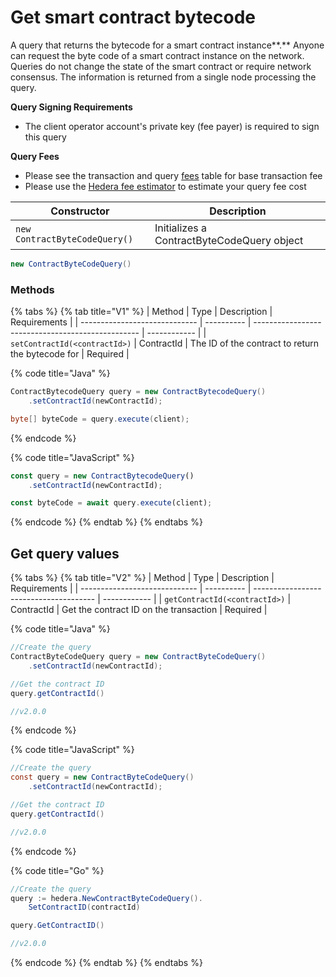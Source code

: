 # Get smart contract bytecode

A query that returns the bytecode for a smart contract instance\*\*.\*\* Anyone can request the byte code of a smart contract instance on the network. Queries do not change the state of the smart contract or require network consensus. The information is returned from a single node processing the query.

**Query Signing Requirements**

* The client operator account's private key (fee payer) is required to sign this query

**Query Fees**

* Please see the transaction and query [fees](../../../mainnet/fees/#transaction-and-query-fees) table for base transaction fee
* Please use the [Hedera fee estimator](https://hedera.com/fees) to estimate your query fee cost

| Constructor                   | Description                                |
| ----------------------------- | ------------------------------------------ |
| `new ContractByteCodeQuery()` | Initializes a ContractByteCodeQuery object |

```java
new ContractByteCodeQuery()
```

### Methods

{% tabs %}
{% tab title="V1" %}
| Method                        | Type       | Description                                       | Requirements |
| ----------------------------- | ---------- | ------------------------------------------------- | ------------ |
| `setContractId(<contractId>)` | ContractId | The ID of the contract to return the bytecode for | Required     |

{% code title="Java" %}
```java
ContractBytecodeQuery query = new ContractBytecodeQuery()
    .setContractId(newContractId);

byte[] byteCode = query.execute(client);
```
{% endcode %}

{% code title="JavaScript" %}
```javascript
const query = new ContractBytecodeQuery()
    .setContractId(newContractId);

const byteCode = await query.execute(client);
```
{% endcode %}
{% endtab %}
{% endtabs %}

## Get query values

{% tabs %}
{% tab title="V2" %}
| Method                        | Type       | Description                            | Requirements |
| ----------------------------- | ---------- | -------------------------------------- | ------------ |
| `getContractId(<contractId>)` | ContractId | Get the contract ID on the transaction | Required     |

{% code title="Java" %}
```java
//Create the query
ContractByteCodeQuery query = new ContractByteCodeQuery()
    .setContractId(newContractId);

//Get the contract ID
query.getContractId()

//v2.0.0
```
{% endcode %}

{% code title="JavaScript" %}
```java
//Create the query
const query = new ContractByteCodeQuery()
    .setContractId(newContractId);

//Get the contract ID
query.getContractId()

//v2.0.0
```
{% endcode %}

{% code title="Go" %}
```java
//Create the query
query := hedera.NewContractByteCodeQuery().
    SetContractID(contractId)

query.GetContractID()

//v2.0.0
```
{% endcode %}
{% endtab %}
{% endtabs %}
